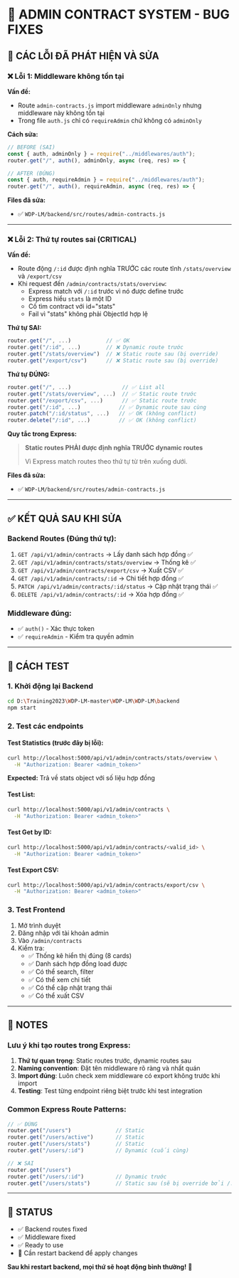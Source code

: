 # 🔧 ADMIN CONTRACT SYSTEM - BUG FIXES

## 🐛 CÁC LỖI ĐÃ PHÁT HIỆN VÀ SỬA

### ❌ **Lỗi 1: Middleware không tồn tại**

**Vấn đề:** 
- Route `admin-contracts.js` import middleware `adminOnly` nhưng middleware này không tồn tại
- Trong file `auth.js` chỉ có `requireAdmin` chứ không có `adminOnly`

**Cách sửa:**
```javascript
// BEFORE (SAI)
const { auth, adminOnly } = require("../middlewares/auth");
router.get("/", auth(), adminOnly, async (req, res) => {

// AFTER (ĐÚNG)
const { auth, requireAdmin } = require("../middlewares/auth");
router.get("/", auth(), requireAdmin, async (req, res) => {
```

**Files đã sửa:**
- ✅ `WDP-LM/backend/src/routes/admin-contracts.js`

---

### ❌ **Lỗi 2: Thứ tự routes sai (CRITICAL)**

**Vấn đề:**
- Route động `/:id` được định nghĩa TRƯỚC các route tĩnh `/stats/overview` và `/export/csv`
- Khi request đến `/admin/contracts/stats/overview`:
  - Express match với `/:id` trước vì nó được define trước
  - Express hiểu `stats` là một ID
  - Cố tìm contract với id="stats"
  - Fail vì "stats" không phải ObjectId hợp lệ

**Thứ tự SAI:**
```javascript
router.get("/", ...)           // ✅ OK
router.get("/:id", ...)        // ❌ Dynamic route trước
router.get("/stats/overview")  // ❌ Static route sau (bị override)
router.get("/export/csv")      // ❌ Static route sau (bị override)
```

**Thứ tự ĐÚNG:**
```javascript
router.get("/", ...)                // ✅ List all
router.get("/stats/overview", ...)  // ✅ Static route trước
router.get("/export/csv", ...)      // ✅ Static route trước
router.get("/:id", ...)            // ✅ Dynamic route sau cùng
router.patch("/:id/status", ...)   // ✅ OK (không conflict)
router.delete("/:id", ...)         // ✅ OK (không conflict)
```

**Quy tắc trong Express:**
> **Static routes PHẢI được định nghĩa TRƯỚC dynamic routes**
> 
> Vì Express match routes theo thứ tự từ trên xuống dưới.

**Files đã sửa:**
- ✅ `WDP-LM/backend/src/routes/admin-contracts.js`

---

## ✅ KẾT QUẢ SAU KHI SỬA

### **Backend Routes (Đúng thứ tự):**
1. `GET /api/v1/admin/contracts` → Lấy danh sách hợp đồng ✅
2. `GET /api/v1/admin/contracts/stats/overview` → Thống kê ✅
3. `GET /api/v1/admin/contracts/export/csv` → Xuất CSV ✅
4. `GET /api/v1/admin/contracts/:id` → Chi tiết hợp đồng ✅
5. `PATCH /api/v1/admin/contracts/:id/status` → Cập nhật trạng thái ✅
6. `DELETE /api/v1/admin/contracts/:id` → Xóa hợp đồng ✅

### **Middleware đúng:**
- ✅ `auth()` - Xác thực token
- ✅ `requireAdmin` - Kiểm tra quyền admin

---

## 🧪 CÁCH TEST

### **1. Khởi động lại Backend**
```bash
cd D:\Training2023\WDP-LM-master\WDP-LM\WDP-LM\backend
npm start
```

### **2. Test các endpoints**

#### Test Statistics (trước đây bị lỗi):
```bash
curl http://localhost:5000/api/v1/admin/contracts/stats/overview \
  -H "Authorization: Bearer <admin_token>"
```

**Expected:** Trả về stats object với số liệu hợp đồng

#### Test List:
```bash
curl http://localhost:5000/api/v1/admin/contracts \
  -H "Authorization: Bearer <admin_token>"
```

#### Test Get by ID:
```bash
curl http://localhost:5000/api/v1/admin/contracts/<valid_id> \
  -H "Authorization: Bearer <admin_token>"
```

#### Test Export CSV:
```bash
curl http://localhost:5000/api/v1/admin/contracts/export/csv \
  -H "Authorization: Bearer <admin_token>"
```

### **3. Test Frontend**
1. Mở trình duyệt
2. Đăng nhập với tài khoản admin
3. Vào `/admin/contracts`
4. Kiểm tra:
   - ✅ Thống kê hiển thị đúng (8 cards)
   - ✅ Danh sách hợp đồng load được
   - ✅ Có thể search, filter
   - ✅ Có thể xem chi tiết
   - ✅ Có thể cập nhật trạng thái
   - ✅ Có thể xuất CSV

---

## 📝 NOTES

### **Lưu ý khi tạo routes trong Express:**

1. **Thứ tự quan trọng**: Static routes trước, dynamic routes sau
2. **Naming convention**: Đặt tên middleware rõ ràng và nhất quán
3. **Import đúng**: Luôn check xem middleware có export không trước khi import
4. **Testing**: Test từng endpoint riêng biệt trước khi test integration

### **Common Express Route Patterns:**

```javascript
// ✅ ĐÚNG
router.get("/users")              // Static
router.get("/users/active")       // Static
router.get("/users/stats")        // Static
router.get("/users/:id")          // Dynamic (cuối cùng)

// ❌ SAI
router.get("/users")
router.get("/users/:id")          // Dynamic trước
router.get("/users/stats")        // Static sau (sẽ bị override bởi /:id)
```

---

## 🎉 STATUS

- ✅ Backend routes fixed
- ✅ Middleware fixed
- ✅ Ready to use
- 🔄 Cần restart backend để apply changes

**Sau khi restart backend, mọi thứ sẽ hoạt động bình thường!** 🚀


